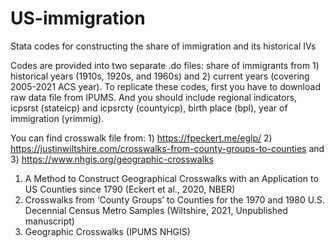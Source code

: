 # US-immigration
Stata codes for constructing the share of immigration and its historical IVs


Codes are provided into two separate .do files: share of immigrants from 1) historical years (1910s, 1920s, and 1960s) and 2) current years (covering 2005-2021 ACS year).
To replicate these codes, first you have to download raw data file from IPUMS. And you should include regional indicators, icpsrst (stateicp) and icpsrcty (countyicp), birth place (bpl), year of immigration (yrimmig).

You can find crosswalk file from: 1) https://fpeckert.me/eglp/  2) https://justinwiltshire.com/crosswalks-from-county-groups-to-counties and 3) https://www.nhgis.org/geographic-crosswalks
1) A Method to Construct Geographical Crosswalks with an Application to US Counties since 1790 (Eckert et al., 2020, NBER)
2) Crosswalks from ‘County Groups’ to Counties for the 1970 and 1980 U.S. Decennial Census Metro Samples (Wiltshire, 2021, Unpublished manuscript)
3) Geographic Crosswalks (IPUMS NHGIS)
